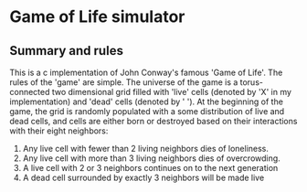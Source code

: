 # Game of Life simulator

## Summary and rules

This is a c implementation of John Conway's famous 'Game of Life'. The rules of the
'game' are simple. The universe of the game is a torus-connected two dimensional grid
filled with 'live' cells (denoted by 'X' in my implementation) and 'dead' cells (denoted
by ' '). At the beginning of the game, the grid is randomly populated with a some
distribution of live and dead cells, and cells are either born or destroyed based on
their interactions with their eight neighbors:

1. Any live cell with fewer than 2 living neighbors dies of loneliness.
2. Any live cell with more than 3 living neighbors dies of overcrowding.
3. A live cell with 2 or 3 neighbors continues on to the next generation
4. A dead cell surrounded by exactly 3 neighbors will be made live

